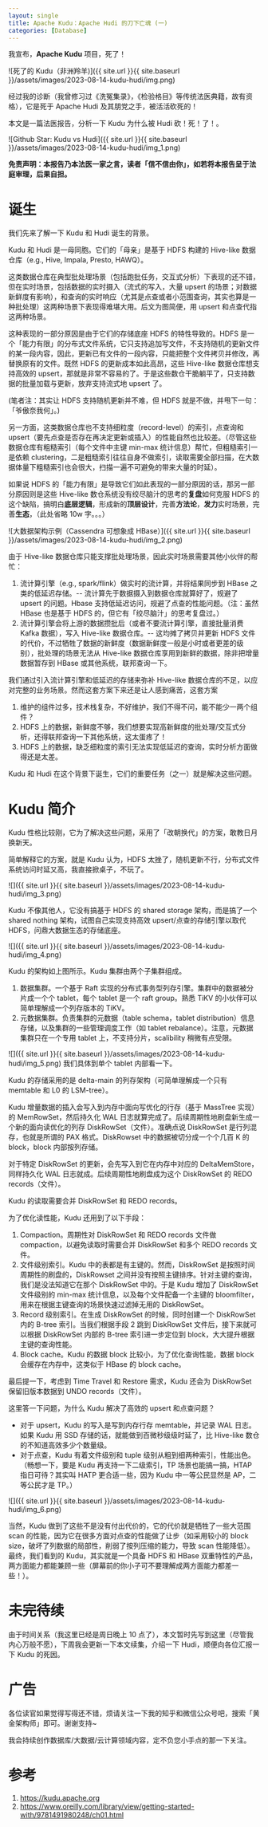 ```yaml
---
layout: single 
title: Apache Kudu：Apache Hudi 的刀下亡魂 (一)
categories: [Database]
---
```

 
我宣布，**Apache Kudu** 项目，死了！
 
![死了的 Kudu（非洲羚羊)]({{ site.url }}{{ site.baseurl }}/assets/images/2023-08-14-kudu-hudi/img.png)

经过我的诊断（我曾修习过《洗冤集录》，《检验格目》等传统法医典籍，故有资格），它是死于 Apache Hudi 及其朋党之手，被活活砍死的！

本文是一篇法医报告，分析一下 Kudu 为什么被 Hudi 砍！死！了！。

![Github Star: Kudu vs Hudi]({{ site.url }}{{ site.baseurl }}/assets/images/2023-08-14-kudu-hudi/img_1.png)

**免责声明：本报告乃本法医一家之言，读者「信不信由你」，如若将本报告呈于法庭审理，后果自担。**

# 诞生
我们先来了解一下 Kudu 和 Hudi 诞生的背景。

Kudu 和 Hudi 是一母同胞。它们的「母亲」是基于 HDFS 构建的 Hive-like  数据仓库（e.g., Hive, Impala, Presto, HAWQ）。

这类数据仓库在典型批处理场景（包括跑批任务，交互式分析）下表现的还不错，但在实时场景，包括数据的实时摄入（流式的写入，大量 upsert 的场景；对数据新鲜度有影响），和查询的实时响应（尤其是点查或者小范围查询，其实也算是一种批处理）这两种场景下表现得难堪大用。后文为图简便，用 upsert 和点查代指这两种场景。

这种表现的一部分原因是由于它们的存储底座 HDFS 的特性导致的。HDFS 是一个「能力有限」的分布式文件系统，它只支持追加写文件，不支持随机的更新文件的某一段内容，因此，更新已有文件的一段内容，只能把整个文件拷贝并修改，再替换原有的文件。既然 HDFS 的更新成本如此高昂，这些 Hive-like 数据仓库想支持高效的 upsert，那就是非常不容易的了。于是这些数仓干脆躺平了，只支持数据的批量加载与更新，放弃支持流式地 upsert 了。

(笔者注：其实让 HDFS 支持随机更新并不难，但 HDFS 就是不做，并甩下一句：「爷傲奈我何」。)

另一方面，这类数据仓库也不支持细粒度（record-level）的索引，点查询和 upsert（要先点查是否存在再决定更新或插入）的性能自然也比较差。（尽管这些数据仓库有粗糙索引（每个文件中主键 min-max 统计信息）帮忙，但粗糙索引一是依赖 clustering，二是粗糙索引往往自身不做索引，读取需要全部扫描，在大数据体量下粗糙索引也会很大，扫描一遍不可避免的带来大量的时延）。

如果说 HDFS 的「能力有限」是导致它们如此表现的一部分原因的话，那另一部分原因则是这些 Hive-like 数仓系统没有绞尽脑汁的思考的**复盘**如何克服 HDFS 的这个缺陷，搞明白**底层逻辑**，形成新的**顶层设计**，完善**方法论**，**发力**实时场景，完善**生态**，（此处省略 10w 字。。。）


![大数据架构示例（Cassendra 可想象成 HBase）]({{ site.url }}{{ site.baseurl }}/assets/images/2023-08-14-kudu-hudi/img_2.png)

由于 Hive-like 数据仓库只能支撑批处理场景，因此实时场景需要其他小伙伴的帮忙：
1. 流计算引擎（e.g., spark/flink）做实时的流计算，并将结果同步到 HBase 之类的低延迟存储。-- 流计算先于数据摄入到数据仓库就算好了，规避了 upsert 的问题。Hbase 支持低延迟访问，规避了点查的性能问题。（注：虽然 HBase 也是基于 HDFS 的，但它有「绞尽脑汁」的思考复盘过。）
2. 流计算引擎会将上游的数据攒批后（或者不要流计算引擎，直接批量消费 Kafka 数据），写入 Hive-like 数据仓库。-- 这均摊了拷贝并更新 HDFS 文件的代价，不过牺牲了数据的新鲜度（数据新鲜度一般是小时或者更差的级别），批处理的场景无法从 Hive-like 数据仓库享用到新鲜的数据，除非把增量数据暂存到 HBase 或其他系统，联邦查询一下。

我们通过引入流计算引擎和低延迟的存储来弥补 Hive-like 数据仓库的不足，以应对完整的业务场景。然而这套方案下来还是让人感到痛苦，这套方案
1. 维护的组件过多，技术栈复杂，不好维护，我们不得不问，能不能少一两个组件？
2. HDFS 上的数据，新鲜度不够，我们想要实现高新鲜度的批处理/交互式分析，还得联邦查询一下其他系统，这太蛋疼了！
2. HDFS 上的数据，缺乏细粒度的索引无法实现低延迟的查询，实时分析方面做得还是太差。

Kudu 和 Hudi 在这个背景下诞生，它们的重要任务（之一）就是解决这些问题。

# Kudu 简介

Kudu 性格比较刚，它为了解决这些问题，采用了「改朝换代」的方案，敢教日月换新天。

简单解释它的方案，就是 Kudu 认为，HDFS 太挫了，随机更新不行，分布式文件系统访问时延又高，我直接掀桌子，不玩了。

![]({{ site.url }}{{ site.baseurl }}/assets/images/2023-08-14-kudu-hudi/img_3.png)

Kudu 不像其他人，它没有搞基于 HDFS 的 shared storage 架构，而是搞了一个 shared nothing 架构，试图自己实现支持高效 upsert/点查的存储引擎以取代 HDFS，问鼎大数据生态的存储底座。

![]({{ site.url }}{{ site.baseurl }}/assets/images/2023-08-14-kudu-hudi/img_4.png)

Kudu 的架构如上图所示。Kudu 集群由两个子集群组成。
1. 数据集群。一个基于 Raft 实现的分布式事务型列存引擎。集群中的数据被分片成一个个 tablet，每个 tablet 是一个 raft group。熟悉 TiKV 的小伙伴可以简单理解成一个列存版本的 TiKV。
2. 元数据集群。负责集群的元数据（table schema，tablet distribution）信息存储，以及集群的一些管理调度工作（如 tablet rebalance）。注意，元数据集群只在一个专用 tablet 上，不支持分片，scalibility 稍微有点受限。


![]({{ site.url }}{{ site.baseurl }}/assets/images/2023-08-14-kudu-hudi/img_5.png)
我们具体到单个 tablet 内部看一下。

Kudu 的存储采用的是 delta-main 的列存架构（可简单理解成一个只有 memtable 和 L0 的 LSM-tree）。

Kudu 增量数据的插入会写入到内存中面向写优化的行存（基于 MassTree 实现）的 MemRowSet，然后持久化 WAL 日志就算完成了。后续周期性地刷盘新生成一个新的面向读优化的列存 DiskRowSet（文件）。准确点说 DiskRowSet 是行列混存，也就是所谓的 PAX 格式。DiskRowset 中的数据被切分成一个个几百 K 的 block，block 内部按列存储。

对于特定 DiskRowSet 的更新，会先写入到它在内存中对应的 DeltaMemStore，同样持久化 WAL 日志就成。后续周期性地刷盘成为这个 DiskRowSet 的 REDO records（文件）。

Kudu 的读取需要合并 DiskRowSet 和 REDO records。

为了优化读性能，Kudu 还用到了以下手段：
1. Compaction。周期性对 DiskRowSet 和 REDO records 文件做 compaction，以避免读取时需要合并 DiskRowSet 和多个 REDO records 文件。
2. 文件级别索引。Kudu 中的表都是有主键的。然而，DiskRowSet 是按照时间周期性的刷盘的，DiskRowset 之间并没有按照主键排序。针对主键的查询，我们是没法知道它在那个 DiskRowSet 中的。于是 Kudu 增加了 DiskRowSet 文件级别的 min-max 统计信息，以及每个文件配备一个主键的 bloomfilter，用来在根据主键查询的场景快速过滤掉无用的 DiskRowSet。
3. Record 级别索引。在生成 DiskRowSet 的时候，同时创建一个 DiskRowSet 内的 B-tree 索引。当我们根据手段 2 跳到 DiskRowSet 文件后，接下来就可以根据 DiskRowSet 内部的 B-tree 索引进一步定位到 block，大大提升根据主键的查询性能。
4. Block cache。Kudu 的数据 block 比较小，为了优化查询性能，数据 block 会缓存在内存中，这类似于 HBase 的 block cache。

最后提一下，考虑到 Time Travel 和 Restore 需求，Kudu 还会为 DiskRowSet 保留旧版本数据到 UNDO records（文件）。

这里答一下问题，为什么 Kudu 解决了高效的 upsert 和点查问题？
- 对于 upsert，Kudu 的写入是写到内存行存 memtable，并记录 WAL 日志。如果 Kudu 用 SSD 存储的话，就能做到百微秒级级时延了，比 Hive-like 数仓的不知道高效多少个数量级。
- 对于点查，Kudu 有着文件级别和 tuple 级别从粗到细两种索引，性能出色。（畅想一下，要是 Kudu 再支持一下二级索引，TP 场景也能搞一搞，HTAP 指日可待？其实叫 HATP 更合适一些，因为 Kudu 中一等公民显然是 AP，二等公民才是 TP。）


![]({{ site.url }}{{ site.baseurl }}/assets/images/2023-08-14-kudu-hudi/img_6.png)

当然，Kudu 做到了这些不是没有付出代价的，它的代价就是牺牲了一些大范围 scan 的性能，因为它在很多方面对点查的性能做了让步（如采用较小的 block size，破坏了列数据的局部性，削弱了按列压缩的能力，导致 scan 性能降低）。最终，我们看到的 Kudu，其实就是一个具备 HDFS 和 HBase 双重特性的产品，两方面能力都能兼顾一些（屏幕前的你小子可不要理解成两方面能力都差一些！）。


# 未完待续
由于时间关系（我这里已经是周日晚上 10 点了），本文暂时先写到这里（尽管我内心万般不愿），下周我会更新一下本文续集，介绍一下 Hudi，顺便向各位汇报一下 Kudu 的死因。

# 广告
各位读官如果觉得写得还不错，烦请关注一下我的知乎和微信公众号吧，搜索「黄金架构师」即可。谢谢支持~

我会持续创作数据库/大数据/云计算领域内容，定不负您小手点的那一下关注。

# 参考
1. https://kudu.apache.org
2. https://www.oreilly.com/library/view/getting-started-with/9781491980248/ch01.html


